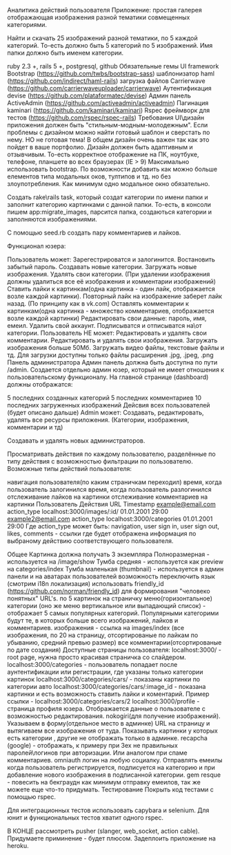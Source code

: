 Аналитика действий пользователя
Приложение: простая галерея отображающая изображения разной тематики совмещенных категориями.

Найти и скачать 25 изображений разной тематики, по 5 каждой категорий. То-есть должно быть 5 категорий по 5 изображений. Имя папки должно быть именем категории.

ruby 2.3 +, rails 5 +, postgresql, github
Обязательные гемы
UI framework Bootstrap (https://github.com/twbs/bootstrap-sass)
шаблонизатор haml (https://github.com/indirect/haml-rails)
загрузка файлов Сarrierwave (https://github.com/carrierwaveuploader/carrierwave)
Аутентификация devise (https://github.com/plataformatec/devise)
Админ панель ActiveAdmin (https://github.com/activeadmin/activeadmin)
Пагинация kaminari (https://github.com/kaminari/kaminari)
Rspec фреймворк для тестов (https://github.com/rspec/rspec-rails)
Требования
UI\дизайн приложения должен быть "стильным-модным-молодежным". Если проблемы с дизайном можно найти готовый шаблон и сверстать по нему. НО не готовая тема! В общем дизайн очень важен так как это пойдет в ваше портфолио. Дизайн должен быть адаптивным и отзывчивым. То-есть корректное отображение на ПК, ноутбуке, телефоне, планшете во всех браузерах (IE > 9) Максимально использовать bootstrap. По возможности добавить как можно больше елементов типа модальных оков, тултипов и тд. но без злоупотребления. Как минимум одно модальное окно обязательно.

Создать rake\rails task, который создат категории по имени папки и заполнит категорию картинками с данной папки. То-есть, в консоли пишем app:migrate_images, парсится папка, создаються категории и заполняются изображениями.

С помощью seed.rb создать пару комментариев и лайков.

Функционал юзера:

Пользователь может:
Зарегестрироватся и залогинится.
Востановить забытый пароль.
Создавать новые категории.
Загружать новые изображения.
Удалять свои категории. (При удалении изображения должны удалиться все её изображения и комментарии изображений)
Ставить лайки к картинкам(одна картинка - один лайк, отображается возле каждой картинки). Повторный лайк на изображение заберет лайк назад. (По принципу как в vk.com)
Оставлять комментарии к картинкам(одна картинка - множество комментариев, отображается возле каждой картинки)
Редактировать свои данные: пароль, имя, емеил.
Удалить свой аккаунт.
Подписыватся и отписыватся на\от категории.
Пользователь НЕ может:
Редактировать и удалять свои комментарии.
Редактировать и удалять свои изображения.
Загружать изображения больше 50Мб.
Загружать видео файлы, текстовые файлы и тд. Для загрузки доступны только файлы расширения .jpg, .jpeg, .png
Панель администратора
Админ панель должна быть доступна по пути /admin. Создается отдельно админ юзер, который не имеет отношения к пользовательскому функционалу. На главной странице (dashboard) должны отображатся:

5 последних созданных категорий
5 последних комментариев
10 последних загруженных изображений
Дейсвия всех пользователей (будет описано дальше)
Admin может:
Создавать, редактировать, удалять все ресурсы приложения. (Категории, изображения, комментарии и тд)

Создавать и удалять новых администраторов.

Просматривать действия по каждому пользователю, разделённые по типу действия с возможностью фильтрации по пользователю. Возможные типы действий пользователя:

навигация пользователя(по каким страничкам переходил)
время, когда пользователь залогинился
время, когда пользователь разлогинился
отслеживание лайков на картинки
отслеживание комментариев на картинки
Пользователь	Действия	URL	Timestamp
example@email.com	action_type	localhost:3000/images/:id/	01.01.2001 29:00
example2@email.com	action_type	localhost:3000/categories	01.01.2001 29:00
Где action_type может быть: navigation, user sign in, user sign out, likes, comments - ссылки где будет отображена информация по выбраному действию соответствующего пользователя.

Общее
Картинка должна получать 3 экземпляра
Полноразмерная - используется на /image/show
Тумба средняя - используется как preview на categories/index
Тумба маленькая (thumbnail) - используется в админ панели и на аватарах пользователей
возможность переключить язык (смотрим i18n локализация)
использовать friendly_id (https://github.com/norman/friendly_id) для формирования "человеко понятных" URL's.
по 5 картинок на страничку
меню(горизонтальное)
категории (оно же меню вертикальное или выпадающий список) - отображает 5 самых популярных категорий. Популярными категорими будут те, в которых больше всего изображений, лайков и комментариев.
изображения - ссылка на images/index (все изображения, по 20 на страницу, отсортированые по лайкам по убыванию, средний превью размер)
все комментарии(отсортированые по дате создания)
Доступные страницы пользователя:
localhost:3000/ - root page, нужна просто красивая страничка со слайдером.
localhost:3000/categories - пользователь попадает после аунтентификации или регистрации, где указаны только категории картинок
localhost:3000/categories/cars/ - показаны картинки по категории авто
localhost:3000/categories/cars/:image_id - показана картинки и есть возможность ставить лайки и коментарий. Пример ссылки - localhost:3000/categories/cars/2
localhost:3000/profile - страница профиля юзера. Отображается данные о пользователе с возможностью редактирования.
nokogiri(для получение изображений). Указываем в форму(отдельное место в админке) URL на страницу и вытягиваем все изображения от туда.
Показывать картинки у которых есть категории , другие не отображать только в админке.
recapcha (google) - отображать, к примеру при 3ех не правильных паролей\логинов при авторизации. Или аналогом при спаме комментариев.
omniauth логин на любую социалку.
Отправлять емеилы когда пользователь регистрируется, подписуется на категорию и при добавление нового изображения в подписанной категории.
gem resque - повесить на бекграудн как минимум отправку емеилов, так же можете еще что-то придумать.
Тестирование
Покрыть код тестами с помощью rspec.

Для интеграционных тестов использовать capybara и selenium. Для юнит и функциональных тестов хватит одного rspec.

В КОНЦЕ
рассмотреть pusher (slanger, web_socket, action cable). Придумаете приминение - будет плюсом.
Задеплоить приложение на heroku.
